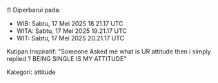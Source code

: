 ⏰ Diperbarui pada:
- WIB: Sabtu, 17 Mei 2025 18.21.17 UTC
- WITA: Sabtu, 17 Mei 2025 19.21.17 UTC
- WIT: Sabtu, 17 Mei 2025 20.21.17 UTC

Kutipan Inspiratif:
"Someone Asked me what is UR attitude then i simply replied ? BEING SINGLE IS MY ATTITUDE"


Kategori: attitude

